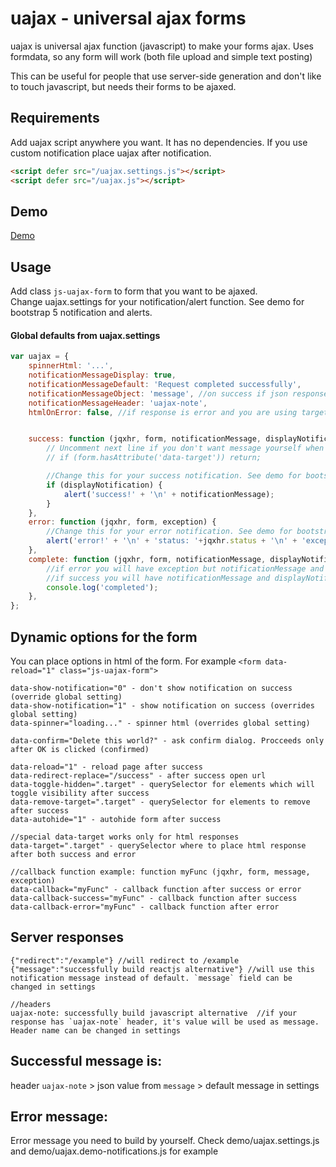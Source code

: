# uajax - universal ajax forms
uajax is universal ajax function (javascript) to make your forms ajax. Uses formdata, so any form will work (both file upload and simple text posting)

This can be useful for people that use server-side generation and don't like to touch javascript, but needs their forms to be ajaxed.

## Requirements

Add uajax script anywhere you want. It has no dependencies. If you use custom notification place uajax after notification.
```html
<script defer src="/uajax.settings.js"></script>
<script defer src="/uajax.js"></script>
```

## Demo
[Demo](https://auct.github.io/uajax/demo)


## Usage

Add class `js-uajax-form` to form that you want to be ajaxed.  
Change uajax.settings for your notification/alert function. See demo for bootstrap 5 notification and alerts.

#### Global defaults from uajax.settings
```javascript
var uajax = {
    spinnerHtml: '...',
    notificationMessageDisplay: true,
    notificationMessageDefault: 'Request completed successfully',
    notificationMessageObject: 'message', //on success if json response have message field it will use it instead of notificationMessageDefault
    notificationMessageHeader: 'uajax-note',
    htmlOnError: false, //if response is error and you are using target to replace html


    success: function (jqxhr, form, notificationMessage, displayNotification) {
        // Uncomment next line if you don't want message yourself when using html target
        // if (form.hasAttribute('data-target')) return;

        //Change this for your success notification. See demo for bootstrap 5
        if (displayNotification) {
            alert('success!' + '\n' + notificationMessage);
        }
    },
    error: function (jqxhr, form, exception) {
        //Change this for your error notification. See demo for bootstrap 5 and custom messages
        alert('error!' + '\n' + 'status: '+jqxhr.status + '\n' + 'exception: ' + exception);
    },
    complete: function (jqxhr, form, notificationMessage, displayNotification, exception) {
        //if error you will have exception but notificationMessage and displayNotification will be null
        //if success you will have notificationMessage and displayNotification  but exception will be null
        console.log('completed');
    },
};
```


## Dynamic options for the form

You can place options in html of the form. For example `<form data-reload="1" class="js-uajax-form">`
```
data-show-notification="0" - don't show notification on success (override global setting)
data-show-notification="1" - show notification on success (overrides global setting)
data-spinner="loading..." - spinner html (overrides global setting)

data-confirm="Delete this world?" - ask confirm dialog. Procceeds only after OK is clicked (confirmed)

data-reload="1" - reload page after success
data-redirect-replace="/success" - after success open url
data-toggle-hidden=".target" - querySelector for elements which will toggle visibility after success
data-remove-target=".target" - querySelector for elements to remove after success
data-autohide="1" - autohide form after success

//special data-target works only for html responses
data-target=".target" - querySelector where to place html response after both success and error

//callback function example: function myFunc (jqxhr, form, message, exception)
data-callback="myFunc" - callback function after success or error
data-callback-success="myFunc" - callback function after success
data-callback-error="myFunc" - callback function after error
```


## Server responses
```
{"redirect":"/example"} //will redirect to /example
{"message":"successfully build reactjs alternative"} //will use this notification message instead of default. `message` field can be changed in settings

//headers
uajax-note: successfully build javascript alternative  //if your response has `uajax-note` header, it's value will be used as message. Header name can be changed in settings
```


## Successful message is:  
header `uajax-note` > json value from `message` > default message in settings

## Error message:
Error message you need to build by yourself. Check demo/uajax.settings.js and demo/uajax.demo-notifications.js for example 
